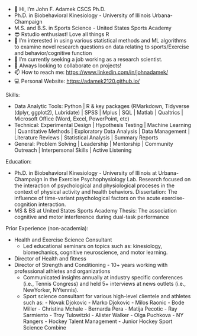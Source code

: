 - 👋 Hi, I’m John F. Adamek CSCS Ph.D.
- Ph.D. in Biobehavioral Kinesiology - University of Illinois Urbana-Champaign
- M.S. and B.S. in Sports Science - United States Sports Academy
- 😎 Rstudio enthusiast! Love all things R
- 👀 I’m interested in using various statistical methods and ML algorithms to examine novel research questions on data relating to sports/Exercise and behavior/cognitive function 
- 🌱 I’m currently seeking a job working as a research scientist.
- 💞️ Always looking to collaborate on projects!
- 📫 How to reach me: https://www.linkedin.com/in/johnadamek/ 
- 💻 Personal Website: https://adamek2120.github.io/

Skills:
*   Data Analytic Tools: Python | R & key packages (RMarkdown, Tidyverse (dplyr, ggplot2), Lubridate) | SPSS | Mplus | SQL | Matlab | Qualtrics | Microsoft Office (Word, Excel, PowerPoint, etc)
*   Technical: Experimental Design | Hypothesis Testing | Machine Learning | Quantitative Methods | Exploratory Data Analysis | Data Management | Literature Reviews | Statistical Analysis | Summary Reports
*   General: Problem Solving | Leadership | Mentorship | Community Outreach | Interpersonal Skills | Active Listening 


Education:
*  Ph.D. in Biobehavioral Kinesiology - University of Illinois at Urbana-Champaign in the Exercise Psychophysiology Lab. Research focused on the interaction of psychological and physiological proceses in the context of physical activity and health behaviors.
    Dissertation:  The influence of time-variant psychological factors on the acute exercise-cognition interaction.
*  MS & BS at United States Sports Academy
    Thesis: The association cognitive and motor interference during dual-task performance

Prior Experience (non-academia):
*  Health and Exercise Science Consultant
      - Led educational seminars on topics such as: kinesiology, biomechanics, cognitive neuroscience, and motor learning.
*  Director of Health and fitness
*  Director of Strength and Conditioning - 10+ years working with professional athletes and organizations
      - Communicated insights annually at industry specific conferences (i.e., Tennis Congress) and held 5+ interviews at news outlets (i.e., NewYorker, NYtennis).
      - Sport science consultant for various high-level clientele and athletes such as:
            -      Novak Djokovic
            -      Marko Djokovic
            -      Milos Raonic
            -      Bode Miller
            -      Christina Mchale
            -      Bernarda Pera
            -      Matija Pecotic
            -      Ray Sarmiento
            -      Troy Tulowitzki
            -      Alister Walker
            -      Olga Puchkova
            -      NY Rangers
            -      Hockey Talent Management - Junior Hockey Sport Science Combine


   
<!---
adamek2120/adamek2120 is a ✨ special ✨ repository because its `README.md` (this file) appears on your GitHub profile.
You can click the Preview link to take a look at your changes.
--->
